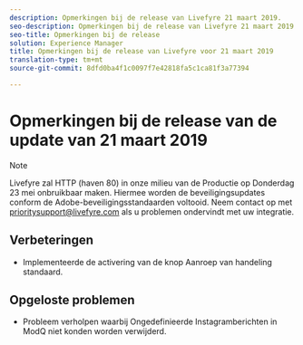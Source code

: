 ```yaml
---
description: Opmerkingen bij de release van Livefyre 21 maart 2019.
seo-description: Opmerkingen bij de release van Livefyre 21 maart 2019.
seo-title: Opmerkingen bij de release
solution: Experience Manager
title: Opmerkingen bij de release van Livefyre voor 21 maart 2019
translation-type: tm+mt
source-git-commit: 8dfd0ba4f1c0097f7e42818fa5c1ca81f3a77394

---
```



# Opmerkingen bij de release van de update van 21 maart 2019

>[!NOTE]
>
>Livefyre zal HTTP (haven 80) in onze milieu van de Productie op Donderdag 23 mei onbruikbaar maken.  Hiermee worden de beveiligingsupdates conform de Adobe-beveiligingsstandaarden voltooid.  Neem contact op met [prioritysupport@livefyre.com](mailto:prioritysupport@livefyre.com) als u problemen ondervindt met uw integratie.

## Verbeteringen

* Implementeerde de activering van de knop Aanroep van handeling standaard.


## Opgeloste problemen

* Probleem verholpen waarbij Ongedefinieerde Instagramberichten in ModQ niet konden worden verwijderd.
